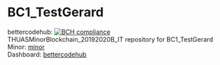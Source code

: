 # BC1_TestGerard 
bettercodehub: [![BCH compliance](https://bettercodehub.com/edge/badge/web3assignments/BC1_TestGerard?branch=master)](https://bettercodehub.com/) 
<br> 
THUASMinorBlockchain_20192020B_IT repository for BC1_TestGerard 
<br> 
Minor: [minor] 
<br> 
Dashboard: [bettercodehub] 
<br> 

[minor]: https://github.com/web3examples/THUASMinorBlockchain_20192020B_IT
[bettercodehub]: ../bettercodehub
